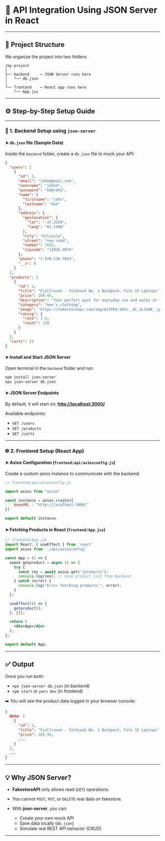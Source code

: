 
# 📘 API Integration Using JSON Server in React

---

## 📁 Project Structure

We organize the project into two folders:

```
/my-project
│
├── backend     ← JSON Server runs here
│   └── db.json
│
└── frontend    ← React app runs here
    └── App.jsx
```

---

## ⚙️ Step-by-Step Setup Guide

---

### 🧩 1. Backend Setup using `json-server`

#### ➤ `db.json` file (Sample Data)

Inside the `backend` folder, create a `db.json` file to mock your API:

```json
{
  "users": [
    {
      "id": 1,
      "email": "john@gmail.com",
      "username": "johnd",
      "password": "m38rmF$",
      "name": {
        "firstname": "john",
        "lastname": "doe"
      },
      "address": {
        "geolocation": {
          "lat": "-37.3159",
          "long": "81.1496"
        },
        "city": "kilcoole",
        "street": "new road",
        "number": 7682,
        "zipcode": "12926-3874"
      },
      "phone": "1-570-236-7033",
      "__v": 0
    }
  ],
  "products": [
    {
      "id": 1,
      "title": "Fjallraven - Foldsack No. 1 Backpack, Fits 15 Laptops",
      "price": 109.95,
      "description": "Your perfect pack for everyday use and walks in the forest.",
      "category": "men's clothing",
      "image": "https://fakestoreapi.com/img/81fPKd-2AYL._AC_SL1500_.jpg",
      "rating": {
        "rate": 3.9,
        "count": 120
      }
    }
  ],
  "carts": []
}
```

#### ➤ Install and Start JSON Server

Open terminal in the `backend` folder and run:

```bash
npm install json-server
npx json-server db.json
```

#### ➤ JSON Server Endpoints

By default, it will start on:
**[http://localhost:3000/](http://localhost:3000/)**

Available endpoints:

* `GET /users`
* `GET /products`
* `GET /carts`

---

### 🌐 2. Frontend Setup (React App)

#### ➤ Axios Configuration (`frontend/api/axiosconfig.js`)

Create a custom axios instance to communicate with the backend:

```js
// frontend/api/axiosconfig.js

import axios from "axios"

const instance = axios.create({
    baseURL : "http://localhost:3000/"
})

export default instance
```

#### ➤ Fetching Products in React (`frontend/App.jsx`)

```jsx
// frontend/App.jsx
import React, { useEffect } from 'react'
import axios from './api/axiosconfig'

const App = () => {
  const getproduct = async () => {
    try {
      const res = await axios.get("/products");
      console.log(res); // View product list from backend
    } catch (error) {
      console.log("Error fetching products:", error);
    }
  };

  useEffect(() => {
    getproduct();
  }, []);

  return (
    <div>App</div>
  );
};

export default App;
```

---

## ✅ Output

Once you run both:

* `npx json-server db.json` (in backend)
* `npm start` or `yarn dev` (in frontend)

➡️ You will see the product data logged in your browser console:

```json
{
  data: [
    {
      "id": 1,
      "title": "Fjallraven - Foldsack No. 1 Backpack, Fits 15 Laptops",
      "price": 109.95,
      ...
    }
  ],
  ...
}
```

---

## 💡 Why JSON Server?

* **FakestoreAPI** only allows read (`GET`) operations.
* You cannot `POST`, `PUT`, or `DELETE` real data on fakestore.
* With **json-server**, you can:

  * Create your own mock API
  * Save data locally (`db.json`)
  * Simulate real REST API behavior (CRUD)

---